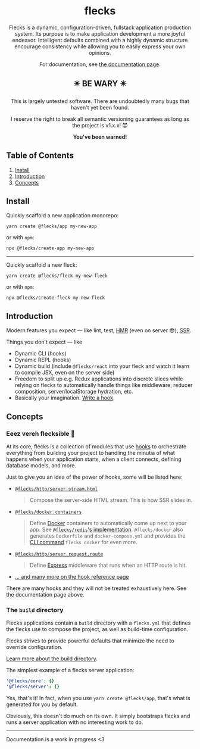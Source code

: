 <div align="center">
  <h1>flecks</h1>
  <p>
    Flecks is a dynamic, configuration-driven, fullstack application production system. Its purpose
    is to make application development a more joyful endeavor. Intelligent defaults combined with
    a highly dynamic structure encourage consistency while allowing you to easily express your own
    opinions.
  </p>
  <p>For documentation, see <a href="ADDME">the documentation page</a>.</p>

  ## ✴️ BE WARY ✴️

  This is largely untested software. There are undoubtedly many bugs that haven't yet been found.
  
  I reserve the right to break all semantic versioning guarantees as long as the project is v1.x.x! 😈
  
  **You've been warned!**
</div>


## Table of Contents

1. [Install](#install)
2. [Introduction](#introduction)
3. [Concepts](#concepts)

## Install

Quickly scaffold a new application monorepo:
```
yarn create @flecks/app my-new-app
```

or with `npm`:
```
npx @flecks/create-app my-new-app
```

---

Quickly scaffold a new fleck:
```
yarn create @flecks/fleck my-new-fleck
```

or with `npm`:
```
npx @flecks/create-fleck my-new-fleck
```

## Introduction

Modern features you expect &mdash; like lint, test, [HMR](https://v4.webpack.js.org/guides/hot-module-replacement/) (even on server 😳), [SSR](https://reactjs.org/docs/react-dom-server.html).

Things you don't expect &mdash; like

- Dynamic CLI (hooks)
- Dynamic REPL (hooks)
- Dynamic build (include `@flecks/react` into your fleck and watch it learn to compile JSX, even on the server side)
- Freedom to split up e.g. Redux applications into discrete slices while relying on flecks to automatically handle things like middleware, reducer composition, server/localStorage hydration, etc.
- Basically your imagination. [Write a hook](packages/core/build/dox/concepts/hooks.md).

## Concepts

### Eeez vereh flecksible 🥴

At its core, flecks is a collection of modules that use [hooks](packages/core/build/dox/concepts/hooks.md) to orchestrate everything from building your project to handling the minutia of what happens when your application starts, when a client connects, defining database models, and more.

Just to give you an idea of the power of hooks, some will be listed here:

- [`@flecks/http/server.stream.html`](https://github.com/cha0s/flecks/blob/gh-pages/hooks.md#fleckshttpserverstreamhtml)
  > Compose the server-side HTML stream. This is how SSR slides in.
- [`@flecks/docker.containers`](https://github.com/cha0s/flecks/blob/gh-pages/hooks.md#flecksdockercontainers)
  > Define [Docker](https://www.docker.com/) containers to automatically come up next to your app. See [`@flecks/redis`'s implementation](packages/redis/src/containers.js). `@flecks/docker` also generates `Dockerfile` and `docker-compose.yml` and provides the [CLI command](https://github.com/cha0s/flecks/blob/gh-pages/hooks.md#fleckscorecommands) `flecks docker` for even more.
- [`@flecks/http/server.request.route`](https://github.com/cha0s/flecks/blob/gh-pages/hooks.md#fleckshttpserverrequestroute)
  > Define [Express](http://expressjs.com/) middleware that runs when an HTTP route is hit.
- [... and many more on the hook reference page](https://github.com/cha0s/flecks/blob/gh-pages/hooks.md)

There are many hooks and they will not be treated exhaustively here. See the documentation page above.
    
### The `build` directory

Flecks applications contain a `build` directory with a `flecks.yml` that defines the flecks use to compose the project, as well as build-time configuration.

Flecks strives to provide powerful defaults that minimize the need to override configuration.

[Learn more about the build directory](packages/core/build/dox/build.md).

The simplest example of a flecks server application:

```yml
'@flecks/core': {}
'@flecks/server': {}
```

Yes, that's it! In fact, when you use `yarn create @flecks/app`, that's what is generated for you by default.

Obviously, this doesn't do much on its own. It simply bootstraps flecks and runs a server application with no interesting work to do.

---

Documentation is a work in progress <3
